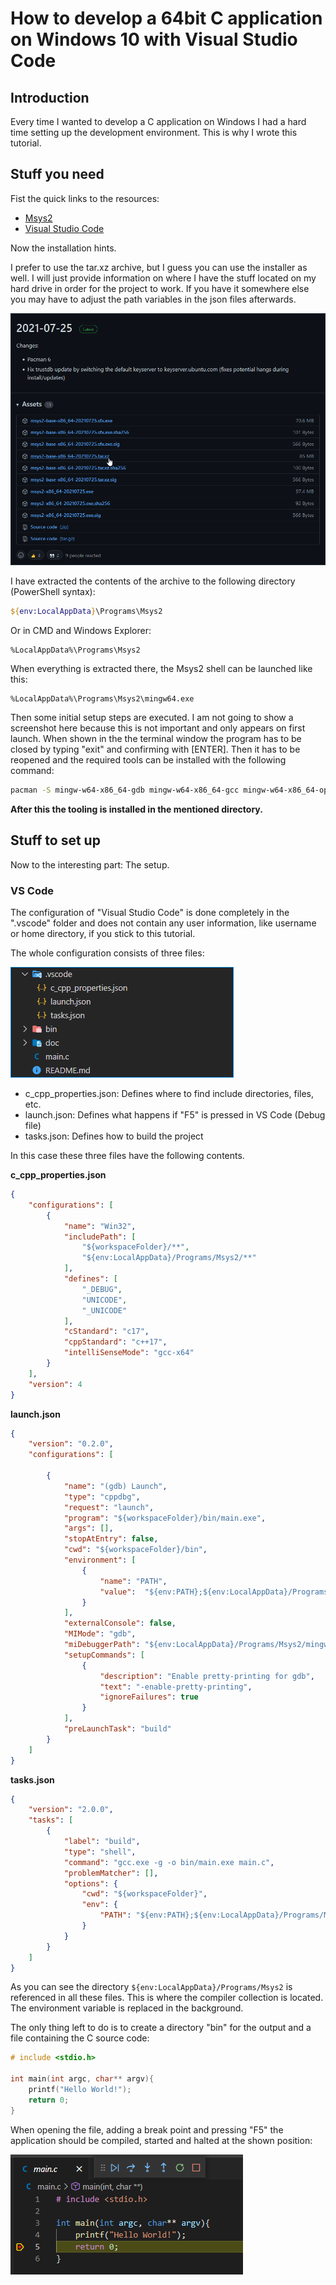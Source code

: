 # How to develop a 64bit C application on Windows 10 with Visual Studio Code

## Introduction

Every time I wanted to develop a C application on Windows I had a hard time setting up the development environment. This is why I wrote this tutorial.

## Stuff you need

Fist the quick links to the resources:

* [Msys2](https://github.com/msys2/msys2-installer/releases)
* [Visual Studio Code](https://code.visualstudio.com/download)

Now the installation hints.

I prefer to use the tar.xz archive, but I guess you can use the installer as well. I will just provide information on where I have the stuff located on my hard drive in order for the project to work. If you have it somewhere else you may have to adjust the path variables in the json files afterwards.

![Download archive](doc/MeFyjzzDHe.png)

I have extracted the contents of the archive to the following directory (PowerShell syntax):

```powershell
${env:LocalAppData}\Programs\Msys2
```

Or in CMD and Windows Explorer:

```
%LocalAppData%\Programs\Msys2
```

When everything is extracted there, the Msys2 shell can be launched like this:

```
%LocalAppData%\Programs\Msys2\mingw64.exe
```

Then some initial setup steps are executed. I am not going to show a screenshot here because this is not important and only appears on first launch. When shown in the the terminal window the program has to be closed by typing "exit" and confirming with [ENTER]. Then it has to be reopened and the required tools can be installed with the following command:

```bash
pacman -S mingw-w64-x86_64-gdb mingw-w64-x86_64-gcc mingw-w64-x86_64-openssl mingw-w64-x86_64-make
```

**After this the  tooling is installed in the mentioned directory.**

## Stuff to set up

Now to the interesting part: The setup.

### VS Code

The configuration of "Visual Studio Code" is done completely in the ".vscode" folder and does not contain any user information, like username or home directory, if you stick to this tutorial.

The whole configuration consists of three files:

![Configuration files](doc/BRdxXiTxEZ.png)

* c_cpp_properties.json: Defines where to find include directories, files, etc.
* launch.json: Defines what happens if "F5" is pressed in VS Code (Debug file)
* tasks.json: Defines how to build the project

In this case these three files have the following contents.

**c_cpp_properties.json**

```json
{
    "configurations": [
        {
            "name": "Win32",
            "includePath": [
                "${workspaceFolder}/**",
                "${env:LocalAppData}/Programs/Msys2/**"
            ],
            "defines": [
                "_DEBUG",
                "UNICODE",
                "_UNICODE"
            ],
            "cStandard": "c17",
            "cppStandard": "c++17",
            "intelliSenseMode": "gcc-x64"
        }
    ],
    "version": 4
}
```

**launch.json**

```json
{
    "version": "0.2.0",
    "configurations": [

        {
            "name": "(gdb) Launch",
            "type": "cppdbg",
            "request": "launch",
            "program": "${workspaceFolder}/bin/main.exe",
            "args": [],
            "stopAtEntry": false,
            "cwd": "${workspaceFolder}/bin",
            "environment": [
                {
                    "name": "PATH",
                    "value":  "${env:PATH};${env:LocalAppData}/Programs/Msys2/mingw64/bin;${env:LocalAppData}/Programs/Msys2/usr/bin"
                }
            ],
            "externalConsole": false,
            "MIMode": "gdb",
            "miDebuggerPath": "${env:LocalAppData}/Programs/Msys2/mingw64/bin/gdb.exe",
            "setupCommands": [
                {
                    "description": "Enable pretty-printing for gdb",
                    "text": "-enable-pretty-printing",
                    "ignoreFailures": true
                }
            ],
            "preLaunchTask": "build"
        }
    ]
}
```

**tasks.json**

```json
{
    "version": "2.0.0",
    "tasks": [
        {
            "label": "build",
            "type": "shell",
            "command": "gcc.exe -g -o bin/main.exe main.c",
            "problemMatcher": [],
            "options": {
                "cwd": "${workspaceFolder}",
                "env": {
                    "PATH": "${env:PATH};${env:LocalAppData}/Programs/Msys2/mingw64/bin;${env:LocalAppData}/Programs/Msys2/usr/bin"
                }
            }
        }
    ]
}
```

As you can see the directory `${env:LocalAppData}/Programs/Msys2` is referenced in all these files. This is where the compiler collection is located. The environment variable is replaced in the background.

The only thing left to do is to create a directory "bin" for the output and a file containing the C source code:

```c
# include <stdio.h>

int main(int argc, char** argv){
    printf("Hello World!");
    return 0;
}
```

When opening the file, adding a break point and pressing "F5" the application should be compiled, started and halted at the shown position:

![Stopping at breakpoint](doc/VMveFMd6wF.png)
